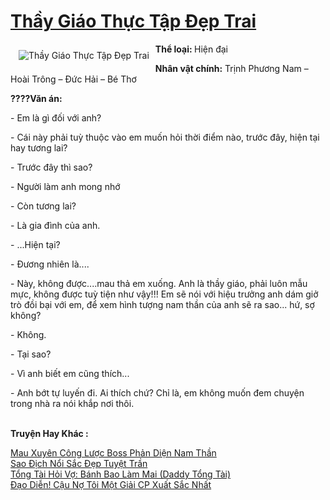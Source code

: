 <a href="https://utruyen.com/truyen/thay-giao-thuc-tap-dep-trai/19210/" title="Thầy Giáo Thực Tập Đẹp Trai"><h1>Thầy Giáo Thực Tập Đẹp Trai</h1></a><div style="display:table"><img align="right" style="float: left; padding: 10px;" src="https://utruyen.com/images/story/200x260/thay-giao-thuc-tap-dep-trai.jpg" alt="Thầy Giáo Thực Tập Đẹp Trai"><b>Thể loại: </b>Hiện đại<p></p><b>Nhân vật chính:</b> Trịnh Phương Nam – Hoài Trông – Đức Hải – Bé Thơ<p></p><b>????Văn án:</b><p></p>- Em là gì đối với anh?<p></p>- Cái này phải tuỳ thuộc vào em muốn hỏi thời điểm nào, trước đây, hiện tại hay tương lai?<p></p>- Trước đây thì sao?<p></p>- Người làm anh mong nhớ<p></p>- Còn tương lai?<p></p>- Là gia đình của anh.<p></p>- ...Hiện tại?<p></p>- Đương nhiên là....<p></p>- Này, không được....mau thả em xuống. Anh là thầy giáo, phải luôn mẫu mực, không được tuỳ tiện như vậy!!! Em sẽ nói với hiệu trưởng anh dám giở trò đồi bại với em, để xem hình tượng nam thần của anh sẽ ra sao... hứ, sợ không?<p></p>- Không.<p></p>- Tại sao?<p></p>- Vì anh biết em cũng thích...<p></p>- Anh bớt tự luyến đi. Ai thích chứ? Chỉ là, em không muốn đem chuyện trong nhà ra nói khắp nơi thôi.</div><p><br><b>Truyện Hay Khác :</b></p><a href="https://utruyen.com/truyen/mau-xuyen-cong-luoc-boss-phan-dien-nam-than/18853/" alt="Mau Xuyên Công Lược Boss Phản Diện Nam Thần">Mau Xuyên Công Lược Boss Phản Diện Nam Thần</a><br/><a href="https://www.flickr.com/photos/184340401@N07/48715410072/" alt="Sao Địch Nổi Sắc Đẹp Tuyệt Trần">Sao Địch Nổi Sắc Đẹp Tuyệt Trần</a><br/><a href="https://github.com/quanluxury/ngontinhhot/tree/master/truyenhay/19177/" alt="Tổng Tài Hỏi Vợ: Bánh Bao Làm Mai (Daddy Tổng Tài)">Tổng Tài Hỏi Vợ: Bánh Bao Làm Mai (Daddy Tổng Tài)</a><br/><a href="https://github.com/quanluxury/ngontinhhot/tree/master/truyenhay/19475/" alt="Đạo Diễn! Cậu Nợ Tôi Một Giải CP Xuất Sắc Nhất">Đạo Diễn! Cậu Nợ Tôi Một Giải CP Xuất Sắc Nhất</a><br/>